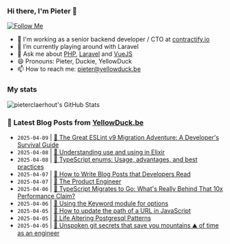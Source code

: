 ### Hi there, I'm Pieter 👋  
[![Follow Me](https://img.shields.io/github/followers/pieterclaerhout?label=Follow&style=social)](https://github.com/pieterclaerhout)

- 🏢 I'm working as a senior backend developer / CTO at [contractify.io](https://contractify.io)
- 🌱 I’m currently playing around with Laravel
- 💬 Ask me about [PHP](https://php.net), [Laravel](http://laravel.com) and [VueJS](https://vuejs.org)
- 😄 Pronouns: Pieter, Duckie, YellowDuck
- 📫 How to reach me: pieter@yellowduck.be

### My stats

![pieterclaerhout's GitHub Stats](https://github-readme-stats.vercel.app/api?username=pieterclaerhout&show_icons=true&count_private=true&line_height=40)

### 📩 Latest Blog Posts from [YellowDuck.be](https://www.yellowduck.be/)
<!-- BLOG-POST-LIST:START -->
- `2025-04-09` | [🔗 The Great ESLint v9 Migration Adventure: A Developer&#39;s Survival Guide](https://www.yellowduck.be/posts/the-great-eslint-v9-migration-adventure-a-developers-survival-guide)  
- `2025-04-08` | [🔗 Understanding use and using in Elixir](https://www.yellowduck.be/posts/understanding-use-and-using-in-elixir)  
- `2025-04-08` | [🔗 TypeScript enums: Usage, advantages, and best practices](https://www.yellowduck.be/posts/typescript-enums-usage-advantages-and-best-practices)  
- `2025-04-07` | [🔗 How to Write Blog Posts that Developers Read](https://www.yellowduck.be/posts/how-to-write-blog-posts-that-developers-read)  
- `2025-04-07` | [🔗 The Product Engineer](https://www.yellowduck.be/posts/the-product-engineer)  
- `2025-04-06` | [🔗 TypeScript Migrates to Go: What&#39;s Really Behind That 10x Performance Claim?](https://www.yellowduck.be/posts/typescript-migrates-to-go-whats-really-behind-that-10x-performance-claim)  
- `2025-04-06` | [🔗 Using the Keyword module for options](https://www.yellowduck.be/posts/using-the-keyword-module-for-options)  
- `2025-04-05` | [🐥 How to update the path of a URL in JavaScript](https://www.yellowduck.be/posts/how-to-update-the-path-of-a-url-in-javascript)  
- `2025-04-05` | [🔗 Life Altering Postgresql Patterns](https://www.yellowduck.be/posts/life-altering-postgresql-patterns)  
- `2025-04-05` | [🔗 Unspoken git secrets that save you mountains ⛰️ of time as an engineer](https://www.yellowduck.be/posts/unspoken-git-secrets-that-save-you-mountains-of-time-as-an-engineer)  

<!-- BLOG-POST-LIST:END -->
